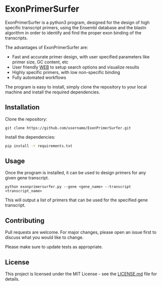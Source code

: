 
# ExonPrimerSurfer


ExonPrimerSurfer is a python3 program, designed for the design of high specific transcript primers, using the Ensembl database and the blastn algorithm in order to identify and find the proper exon binding of the transcripts.

The advantages of ExonPrimerSurfer are:

* Fast and accurate primer design, with user specified parameters like primer size, GC content, etc
* User friendly [WEB](http://eps.icbi.local/) to setup search options and visualize results
* Highly specific primers, with low non-specific binding
* Fully automated workflows

The program is easy to install, simply clone the repository to your local machine and install the required dependencies. 
## Installation

Clone the repository:

```git
git clone https://github.com/username/ExonPrimerSurfer.git
```

Install the dependencies:

```bash
pip install -r requirements.txt
```

## Usage

Once the program is installed, it can be used to design primers for any given gene transcript.

`python exonprimersurfer.py --gene <gene_name> --transcript <transcript_name>`

This will output a list of primers that can be used for the specified gene transcript.

## Contributing

Pull requests are welcome. For major changes, please open an issue first to discuss what you would like to change.

Please make sure to update tests as appropriate.

## License

This project is licensed under the MIT License - see the [LICENSE.md](LICENSE.md) file for details.
